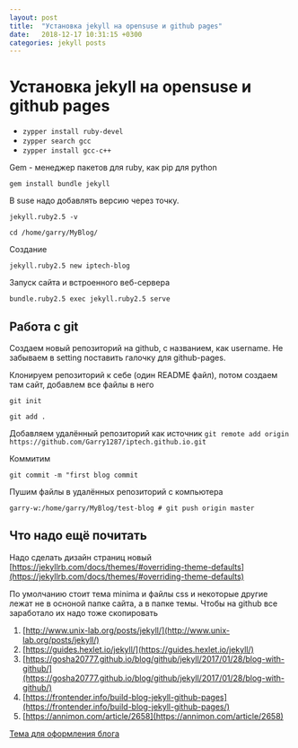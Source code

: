 ```yaml
---
layout: post
title:  "Установка jekyll на opensuse и github pages"
date:   2018-12-17 10:31:15 +0300
categories: jekyll posts
---
```



# Установка jekyll на opensuse и github pages #
* `zypper install ruby-devel`
* `zypper search gcc`
* `zypper install gcc-c++`

Gem - менеджер пакетов для ruby, как pip для python

`gem install bundle jekyll`

В suse надо добавлять версию через точку.

`jekyll.ruby2.5 -v`

`cd /home/garry/MyBlog/`

Создание 

`jekyll.ruby2.5 new iptech-blog`

Запуск сайта и встроенного веб-сервера

`bundle.ruby2.5 exec jekyll.ruby2.5 serve`

## Работа с git
Создаем новый репозиторий на github, с названием, как username. Не забываем в setting поставить галочку для github-pages.

Клонируем репозиторий к себе (один README файл), потом создаем там сайт, добавлем все файлы в него

`git init`

`git add .`

Добавляем удалённый репозиторий как источник
`git remote add origin https://github.com/Garry1287/iptech.github.io.git`

Коммитим

`git commit -m "first blog commit`

Пушим файлы в удалённых репозиторий с компьютера

`garry-w:/home/garry/MyBlog/test-blog # git push origin master`



## Что надо ещё почитать
Надо сделать дизайн страниц новый
[https://jekyllrb.com/docs/themes/#overriding-theme-defaults](https://jekyllrb.com/docs/themes/#overriding-theme-defaults)

По умолчанию стоит тема minima и файлы css и некоторые другие лежат не в осноной папке сайта, а в папке темы.
Чтобы на github все заработало их надо тоже скопировать

1. [http://www.unix-lab.org/posts/jekyll/](http://www.unix-lab.org/posts/jekyll/) 
2. [https://guides.hexlet.io/jekyll/](https://guides.hexlet.io/jekyll/)
3. [https://gosha20777.github.io/blog/github/jekyll/2017/01/28/blog-with-github/](https://gosha20777.github.io/blog/github/jekyll/2017/01/28/blog-with-github/)
4. [https://frontender.info/build-blog-jekyll-github-pages](https://frontender.info/build-blog-jekyll-github-pages/)
5. [https://annimon.com/article/2658](https://annimon.com/article/2658)

[Тема для оформления блога](http://jekyllthemes.org/themes/Less-Or-More/)

